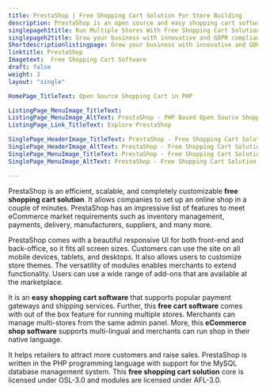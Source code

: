 ```yaml
---
title: PrestaShop | Free Shopping Cart Solution For Store Building
description: PrestaShop is an open source and easy shopping cart software for running eCommerce shop. Quickly setup multistores and manage them from single backoffice.
singlepageh1title: Run Multiple Stores With Free Shopping Cart Solution
singlepageh2title: Grow your business with innovative and GDPR compliance open source shopping cart software. Setup online store with all the required features to run shop.
Shortdescriptionlistingpage: Grow your business with innovative and GDPR compliance open source shopping cart software. Setup online store with all the required features to run shop.
linktitle: PrestaShop
Imagetext:  Free Shopping Cart Software 
draft: false
weight: 3
layout: "single"

HomePage_TitleText: Open Source Shopping Cart in PHP

ListingPage_MenuImage_TitleText: 
ListingPage_MenuImage_AltText: PrestaShop - PHP Based Open Source Shopping Cart Software
ListingPage_Link_TitleText: Explore PrestaShop

SinglePage_HeaderImage_TitleText: PrestaShop - Free Shopping Cart Solution
SinglePage_HeaderImage_AltText: PrestaShop - Free Shopping Cart Solution
SinglePage_MenuImage_TitleText: PrestaShop - Free Shopping Cart Solution
SinglePage_MenuImage_AltText: PrestaShop - Free Shopping Cart Solution

---
```


PrestaShop is an efficient, scalable, and completely customizable **free shopping cart solution**. It allows companies to set up an online shop in a couple of minutes. PrestaShop has an impressive list of features to meet eCommerce market requirements such as inventory management, payments, delivery, manufacturers, suppliers, and many more.

PrestaShop comes with a beautiful responsive UI for both front-end and back-office, so it fits all screen sizes. Customers can use the site on all mobile devices, tablets, and desktops. It also allows users to customize store themes. The versatility of modules enables merchants to extend functionality. Users can use a wide range of add-ons that are available at the marketplace.

It is an **easy shopping cart software** that supports popular payment gateways and shipping services. Further, this **free cart software** comes with out of the box feature for running multiple stores. Merchants can manage multi-stores from the same admin panel. More, this **eCommerce shop software** supports multi-lingual and merchants can run shop in their native language.

It helps retailers to attract more customers and raise sales. PrestaShop is written in the PHP programming language with support for the MySQL database management system. This **free shopping cart solution** core is licensed under OSL-3.0 and modules are licensed under AFL-3.0.